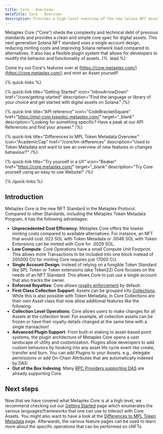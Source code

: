 ```yaml
---
title: Core - Overview
metaTitle: Core - Overview
description: Provides a high-level overview of the new Solana NFT Asset standard called Core created by Metaplex.
---
```


Metaplex Core (“Core”) sheds the complexity and technical debt of previous standards and provides a clean and simple core spec for digital assets. This next generation Solana NFT standard uses a single account design, reducing minting costs and improving Solana network load compared to alternatives. It also has a flexible plugin system that allows for developers to modify the behavior and functionality of assets. {% .lead %}

Come try out Core's features over at [https://core.metaplex.com/](https://core.metaplex.com/) and mint an Asset yourself!

{% quick-links %}

{% quick-link title="Getting Started" icon="InboxArrowDown" href="/core/getting-started" description="Find the language or library of your choice and get started with digital assets on Solana." /%}

{% quick-link title="API reference" icon="CodeBracketSquare" href="https://mpl-core.typedoc.metaplex.com/" target="_blank" description="Looking for something specific? Have a peak at our API References and find your answer." /%}

{% quick-link title="Differences to MPL Token Metadata Overview" icon="AcademicCap" href="/core/tm-differences" description="Used to Token Metadata and want to see an overview of new features or changes behaviour?" /%}

{% quick-link title="Try yourself in a UI!" icon="Beaker" href="https://core.metaplex.com/" target="_blank" description="Try Core yourself using an easy to use Website!" /%}

{% /quick-links %}

## Introduction

Metaplex Core is the new NFT Standard in the Metaplex Protocol. Compared to other Standards, including the Metaplex Token Metadata Program, it has the following advantages:

- **Unprecedented Cost Efficiency**: Metaplex Core offers the lowest minting costs compared to available alternatives. For instance, an NFT that would cost .022 SOL with Token Metadata or .0046 SOL with Token Extensions can be minted with Core for .0029 SOL.
- **Low Compute**: Core Operations have a small Compute Unit Footprint. This allows more Transactions to be included into one block instead of 205000 CU for minting Core requires just 17000 CU.
- **Single Account Design**: Instead of relying on a fungible Token Standard like SPL Token or Token extensions (aka Token22) Core focuses on the needs of an NFT Standard. This allows Core to just use a single account that also tracks the owner.
- **Enforced Royalties**: Core allows [royalty enforcement](/core/plugins/royalties) by default.
- **First Class Collection Support**: Assets can be grouped into [Collections](/core/collections). While this is also possible with Token Metadata, in Core Collections are their own Asset class that now allow additional features like the following:
- **Collection Level Operations**: Core allows users to make changes for all Assets at the collection level. For example, all collection assets can be frozen or have their royalty details changed at the same time with a single transaction!
- **Advanced Plugin Support**: From built-in staking to asset-based point systems, the plugin architecture of Metaplex Core opens a vast landscape of utility and customization. Plugins allow developers to add custom behaviors by hooking into any asset life cycle event like create, transfer and burn. You can add Plugins to your Assets. e.g., delegate permissions or add On-Chain Attributes that are automatically indexed by DAS:
- **Out of the Box Indexing**: Many [RPC Providers supporting DAS](/rpc-providers) are already supporting Core.

## Next steps

Now that we have covered what Metaplex Core is at a high level, we recommend checking out our [Getting Started](/core/getting-started) page which enumerates the various languages/frameworks that one can use to interact with Core Assets. You might also want to have a look at the [Differences to MPL Token Metadata](/core/tm-differences) page. Afterwards, the various feature pages can be used to learn more about the specific operations that can be performed on cNFTs.
